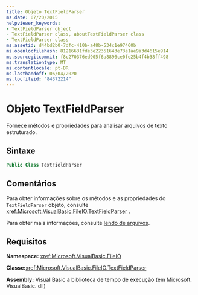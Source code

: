 ```yaml
---
title: Objeto TextFieldParser
ms.date: 07/20/2015
helpviewer_keywords:
- TextFieldParser object
- TextFieldParser class, aboutTextFieldParser class
- TextFieldParser class
ms.assetid: d44bd2b0-7dfc-410b-a48b-534c1e97460b
ms.openlocfilehash: 81216631fde3e22351643e73e1ae9a3d4615e914
ms.sourcegitcommit: f8c270376ed905f6a8896ce0fe25b4f4b38ff498
ms.translationtype: MT
ms.contentlocale: pt-BR
ms.lasthandoff: 06/04/2020
ms.locfileid: "84372214"
---
```

# <a name="textfieldparser-object"></a>Objeto TextFieldParser
Fornece métodos e propriedades para analisar arquivos de texto estruturado.  
  
## <a name="syntax"></a>Sintaxe  
  
```vb  
Public Class TextFieldParser  
```  
  
## <a name="remarks"></a>Comentários  
 Para obter informações sobre os métodos e as propriedades do `TextFieldParser` objeto, consulte <xref:Microsoft.VisualBasic.FileIO.TextFieldParser> .  
  
 Para obter mais informações, consulte [lendo de arquivos](../../developing-apps/programming/drives-directories-files/reading-from-files.md).  
  
## <a name="requirements"></a>Requisitos  
 **Namespace:** <xref:Microsoft.VisualBasic.FileIO>  
  
 **Classe:**<xref:Microsoft.VisualBasic.FileIO.TextFieldParser>  
  
 **Assembly:** Visual Basic a biblioteca de tempo de execução (em Microsoft. VisualBasic. dll)
